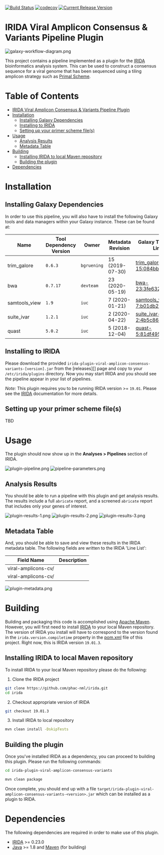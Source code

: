 [![Build Status](https://travis-ci.org/Public-Health-Bioinformatics/irida-plugin-viral-amplicon-consensus-variants.svg?branch=master)](https://travis-ci.org/Public-Health-Bioinformatics/irida-plugin-viral-amplicon-consensus-variants)
[![codecov](https://codecov.io/gh/Public-Health-Bioinformatics/irida-plugin-viral-amplicon-consensus-variants/branch/master/graph/badge.svg)](https://codecov.io/gh/Public-Health-Bioinformatics/irida-plugin-viral-amplicon-consensus-variants)
[![Current Release Version](https://img.shields.io/github/release/Public-Health-Bioinformatics/irida-plugin-viral-amplicon-consensus-variants.svg)](https://github.com/Public-Health-Bioinformatics/irida-plugin-viral-amplicon-consensus-variants/releases)

# IRIDA Viral Amplicon Consensus & Variants Pipeline Plugin

![galaxy-workflow-diagram.png][]

This project contains a pipeline implemented as a plugin for the [IRIDA][] bioinformatics analysis system. 
This can be used to construct a consensus sequence for a viral genome that has been sequenced using a tiling amplicon
strategy such as [Primal Scheme](http://primal.zibraproject.org/).

# Table of Contents

   * [IRIDA Viral Amplicon Consensus & Variants Pipeline Plugin](#irida-viral-amplicon-consensus-variants-pipeline-plugin)
   * [Installation](#installation)
      * [Installing Galaxy Dependencies](#installing-galaxy-dependencies)
      * [Installing to IRIDA](#installing-to-irida)
      * [Setting up your primer scheme file(s)](#setting-up-your-primer-scheme-files)
   * [Usage](#usage)
      * [Analysis Results](#analysis-results)
      * [Metadata Table](#metadata-table)
   * [Building](#building)
      * [Installing IRIDA to local Maven repository](#installing-irida-to-local-maven-repository)
      * [Building the plugin](#building-the-plugin)
   * [Dependencies](#dependencies)

# Installation

## Installing Galaxy Dependencies

In order to use this pipeline, you will also have to install the following Galaxy tools and data 
managers within your Galaxy instance. These can be found at:

| Name                               | Tool Dependency Version | Owner                          | Metadata Revision | Galaxy Toolshed Link                                                                                                      |
|------------------------------------|-------------------------|------------------------------- |-------------------|---------------------------------------------------------------------------------------------------------------------------|
| trim_galore                        | `0.6.3`                 | `bgruening`                    | 15 (2019-07-30)   | [trim_galore-15:084bbd8ba7b8](https://toolshed.g2.bx.psu.edu/view/iuc/trim_galore/084bbd8ba7b8)                           |
| bwa                                | `0.7.17`                | `devteam`                      | 23 (2020-05-19)   | [bwa-23:3fe632431b68](https://toolshed.g2.bx.psu.edu/view/iuc/bwa/3fe632431b68)                                           |
| samtools_view                      | `1.9`                   | `iuc`                          |  7 (2020-01-21)   | [samtools_view-7:b01db2684fa5](https://toolshed.g2.bx.psu.edu/view/iuc/samtools_view/b01db2684fa5)                                           |
| suite_ivar                         | `1.2.1`                 | `iuc`                          |  2 (2020-04-22)   | [suite_ivar-2:4b5c86ac057f](https://toolshed.g2.bx.psu.edu/view/iuc/suite_ivar/4b5c86ac057f)                                |
| quast                              | `5.0.2`                 | `iuc`                          |  5 (2018-12-04)   | [quast-5:81df4950d65b](https://toolshed.g2.bx.psu.edu/view/iuc/quast/81df4950d65b)                                        |

## Installing to IRIDA

Please download the provided `irida-plugin-viral-amplicon-consensus-variants-[version].jar` from the [releases][] page and copy to your 
`/etc/irida/plugins` directory.  Now you may start IRIDA and you should see the pipeline appear in your list of pipelines.

*Note:* This plugin requires you to be running IRIDA version >= `19.01`. Please see the [IRIDA][] documentation for more details.

## Setting up your primer scheme file(s)

TBD

# Usage

The plugin should now show up in the **Analyses > Pipelines** section of IRIDA.

![plugin-pipeline.png][]
![pipeline-parameters.png][]

## Analysis Results

You should be able to run a pipeline with this plugin and get analysis results. The results include a full `abricate` 
report, and a screened `abricate` report that includes only your genes of interest.

![plugin-results-1.png][]
![plugin-results-2.png][]
![plugin-results-3.png][]

## Metadata Table

And, you should be able to save and view these results in the IRIDA metadata table. The following fields are written to
the IRIDA 'Line List':

| Field Name                                 | Description                                                                                                |
|--------------------------------------------|------------------------------------------------------------------------------------------------------------|
| viral-amplicons-cv/                        |                                                                                                            |
| viral-amplicons-cv/                        |                                                                                                            |


![plugin-metadata.png][]

# Building

Building and packaging this code is accomplished using [Apache Maven][maven]. However, you will first need to install [IRIDA][] to your local Maven repository. The version of IRIDA you install will have to correspond to the version found in the `irida.version.compiletime` property in the [pom.xml][] file of this project. Right now, this is IRIDA version `19.01.3`.

## Installing IRIDA to local Maven repository

To install IRIDA to your local Maven repository please do the following:

1. Clone the IRIDA project

```bash
git clone https://github.com/phac-nml/irida.git
cd irida
```

2. Checkout appropriate version of IRIDA

```bash
git checkout 19.01.3
```

3. Install IRIDA to local repository

```bash
mvn clean install -DskipTests
```

## Building the plugin

Once you've installed IRIDA as a dependency, you can proceed to building this plugin. Please run the following commands:

```bash
cd irida-plugin-viral-amplicon-consensus-variants

mvn clean package
```

Once complete, you should end up with a file `target/irida-plugin-viral-amplicon-consensus-variants-<version>.jar` which can be installed as a plugin to IRIDA.

# Dependencies

The following dependencies are required in order to make use of this plugin.

* [IRIDA][] >= 0.23.0
* [Java][] >= 1.8 and [Maven][maven] (for building)

[maven]: https://maven.apache.org/
[IRIDA]: http://irida.ca/
[Galaxy]: https://galaxyproject.org/
[Java]: https://www.java.com/
[irida-pipeline]: https://irida.corefacility.ca/documentation/developer/tools/pipelines/
[irida-pipeline-galaxy]: https://irida.corefacility.ca/documentation/developer/tools/pipelines/#galaxy-workflow-development
[irida-wf-ga2xml]: https://github.com/phac-nml/irida-wf-ga2xml
[pom.xml]: pom.xml
[workflows-dir]: src/main/resources/workflows
[workflow-structure]: src/main/resources/workflows/0.1.0/irida_workflow_structure.ga
[example-plugin-java]: src/main/java/ca/corefacility/bioinformatics/irida/plugins/ExamplePlugin.java
[irida-plugin-java]: https://github.com/phac-nml/irida/tree/development/src/main/java/ca/corefacility/bioinformatics/irida/plugins/IridaPlugin.java
[irida-updater]: src/main/java/ca/corefacility/bioinformatics/irida/plugins/ExamplePluginUpdater.java
[irida-setup]: https://irida.corefacility.ca/documentation/administrator/index.html
[properties]: https://en.wikipedia.org/wiki/.properties
[messages]: src/main/resources/workflows/0.1.0/messages_en.properties
[maven-min-pom]: https://maven.apache.org/guides/introduction/introduction-to-the-pom.html#Minimal_POM
[pf4j-start]: https://pf4j.org/doc/getting-started.html
[plugin-results-1.png]: doc/images/plugin-results-1.png
[plugin-results-2.png]: doc/images/plugin-results-2.png
[plugin-results-3.png]: doc/images/plugin-results-3.png
[plugin-pipeline.png]: doc/images/plugin-pipeline.png
[plugin-metadata.png]: doc/images/plugin-metadata.png
[pipeline-parameters.png]: doc/images/pipeline-parameters.png
[example-plugin-save-results.png]: doc/images/example-plugin-save-results.png
[galaxy-workflow-diagram.png]: doc/images/galaxy-workflow-diagram.png

